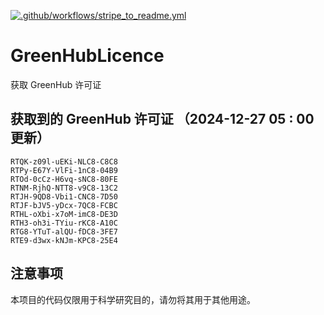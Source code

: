 [![.github/workflows/stripe_to_readme.yml](https://github.com/zjx-kimi/GreenHubLicence/actions/workflows/stripe_to_readme.yml/badge.svg)](https://github.com/zjx-kimi/GreenHubLicence/actions/workflows/stripe_to_readme.yml)
# GreenHubLicence
获取 GreenHub 许可证
## 获取到的 GreenHub 许可证 （2024-12-27 05 : 00 更新）
```
RTQK-z09l-uEKi-NLC8-C8C8
RTPy-E67Y-VlFi-1nC8-04B9
RTOd-0cCz-H6vq-sNC8-80FE
RTNM-RjhQ-NTT8-v9C8-13C2
RTJH-9QD8-Vbi1-CNC8-7D50
RTJF-bJV5-yDcx-7QC8-FCBC
RTHL-oXbi-x7oM-imC8-DE3D
RTH3-oh3i-TYiu-rKC8-A10C
RTG8-YTuT-alQU-fDC8-3FE7
RTE9-d3wx-kNJm-KPC8-25E4
```

## 注意事项

本项目的代码仅限用于科学研究目的，请勿将其用于其他用途。

